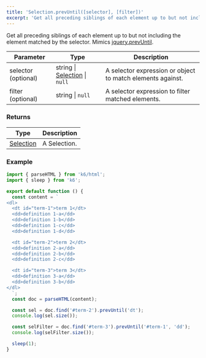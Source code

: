 ```yaml
---
title: 'Selection.prevUntil([selector], [filter])'
excerpt: 'Get all preceding siblings of each element up to but not including the element matched by the selector.'
---
```


Get all preceding siblings of each element up to but not including the element matched by the selector.
Mimics [jquery.prevUntil](https://api.jquery.com/prevUntil/).

| Parameter           | Type                                                                     | Description                                                |
| ------------------- | ------------------------------------------------------------------------ | ---------------------------------------------------------- |
| selector (optional) | string \| [Selection](/javascript-api/v0.32/k6-html/selection) \| `null` | A selector expression or object to match elements against. |
| filter (optional)   | string \| `null`                                                         | A selector expression to filter matched elements.          |

### Returns

| Type                                                 | Description  |
| ---------------------------------------------------- | ------------ |
| [Selection](/javascript-api/v0.32/k6-html/selection) | A Selection. |

### Example

<CodeGroup labels={[]}>

```javascript
import { parseHTML } from 'k6/html';
import { sleep } from 'k6';

export default function () {
  const content = `
<dl>
  <dt id="term-1">term 1</dt>
  <dd>definition 1-a</dd>
  <dd>definition 1-b</dd>
  <dd>definition 1-c</dd>
  <dd>definition 1-d</dd>

  <dt id="term-2">term 2</dt>
  <dd>definition 2-a</dd>
  <dd>definition 2-b</dd>
  <dd>definition 2-c</dd>

  <dt id="term-3">term 3</dt>
  <dd>definition 3-a</dd>
  <dd>definition 3-b</dd>
</dl>
  `;
  const doc = parseHTML(content);

  const sel = doc.find('#term-2').prevUntil('dt');
  console.log(sel.size());

  const selFilter = doc.find('#term-3').prevUntil('#term-1', 'dd');
  console.log(selFilter.size());

  sleep(1);
}
```

</CodeGroup>
